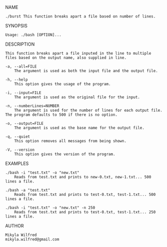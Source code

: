 NAME

    ./burst This function breaks apart a file based on number of lines.

SYNOPSIS

	Usage: ./bash [OPTION]...
          
DESCRIPTION

    This function breaks apart a file inputed in the line to multiple files based on the output name, also supplied in line. 
	
	-a, --all=FILE
		The argument is used as both the input file and the output file. 
		
	-h, --help
		This option gives the usage of the program. 
		
	-i, --input=FILE
		The argument is used as the original file for the input.
		
	-n, --numberLines=NUMBER
		The argument is used for the number of lines for each output file. The program defaults to 500 if there is no option.
	
	-o, --output=FILE
		The argument is used as the base name for the output file.
		
	-q, --quiet
		This option removes all messages from being shown. 
		
	-V, --version
		This option gives the version of the program. 

EXAMPLES

    ./bash -i "test.txt" -o "new.txt" 
		Reads from test.txt and prints to new-0.txt, new-1.txt... 500 lines a file. 
		
    ./bash -a "test.txt" 
		Reads from test.txt and prints to test-0.txt, test-1.txt... 500 lines a file. 
		
    ./bash -i "test.txt" -o "new.txt" -n 250 
		Reads from test.txt and prints to test-0.txt, test-1.txt... 250 lines a file. 

AUTHOR

	Mikyla Wilfred
   	mikyla.wilfred@gmail.com
   
